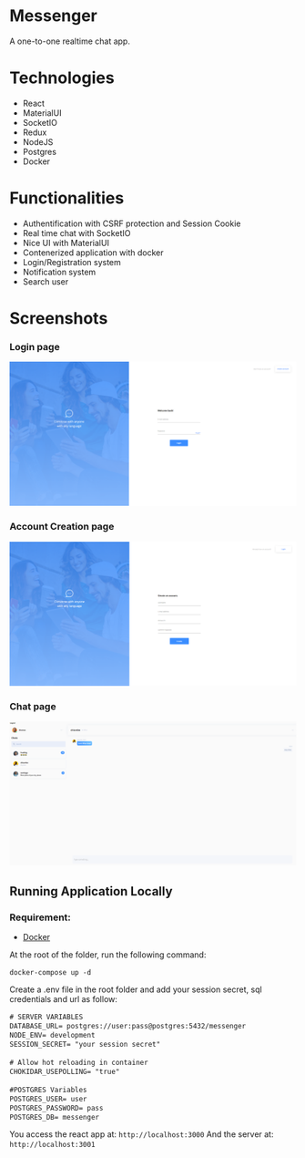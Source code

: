 # Messenger

A one-to-one realtime chat app. 

# Technologies
- React
- MaterialUI
- SocketIO
- Redux
- NodeJS
- Postgres
- Docker 
  
# Functionalities
- Authentification with CSRF protection and Session Cookie
- Real time chat with SocketIO
- Nice UI with MaterialUI
- Contenerized application with docker
- Login/Registration system
- Notification system
- Search user

# Screenshots

### Login page
![](/screenshot/login-page.png)
### Account Creation page
![](/screenshot/logout-page.png)
### Chat page
![](/screenshot/message.png)
## Running Application Locally

### Requirement:
- [Docker](https://docs.docker.com/get-docker/)

At the root of the folder, run the following command:
```
docker-compose up -d
```

Create a .env file in the root folder and add your session secret, sql credentials and url as follow:

```
# SERVER VARIABLES
DATABASE_URL= postgres://user:pass@postgres:5432/messenger
NODE_ENV= development
SESSION_SECRET= "your session secret"

# Allow hot reloading in container
CHOKIDAR_USEPOLLING= "true"

#POSTGRES Variables
POSTGRES_USER= user
POSTGRES_PASSWORD= pass
POSTGRES_DB= messenger

```


You access the react app at: `http://localhost:3000`
And the server at: `http://localhost:3001`

